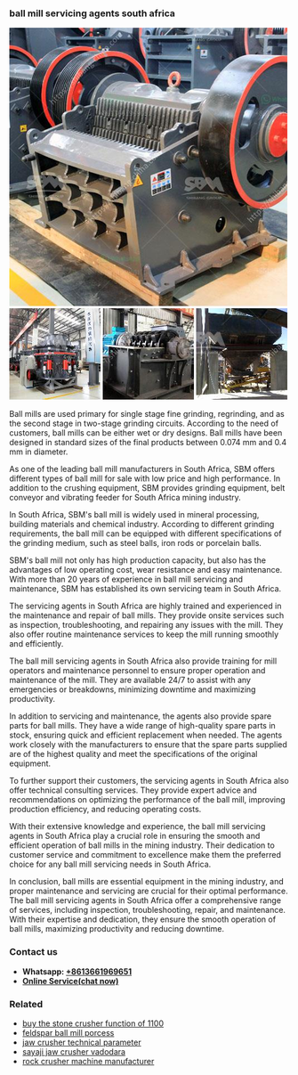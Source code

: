 <h3>ball mill servicing agents south africa</h3><img src='1708332472.jpg' alt=''><p>Ball mills are used primary for single stage fine grinding, regrinding, and as the second stage in two-stage grinding circuits. According to the need of customers, ball mills can be either wet or dry designs. Ball mills have been designed in standard sizes of the final products between 0.074 mm and 0.4 mm in diameter.</p><p>As one of the leading ball mill manufacturers in South Africa, SBM offers different types of ball mill for sale with low price and high performance. In addition to the crushing equipment, SBM provides grinding equipment, belt conveyor and vibrating feeder for South Africa mining industry.</p><p>In South Africa, SBM's ball mill is widely used in mineral processing, building materials and chemical industry. According to different grinding requirements, the ball mill can be equipped with different specifications of the grinding medium, such as steel balls, iron rods or porcelain balls.</p><p>SBM's ball mill not only has high production capacity, but also has the advantages of low operating cost, wear resistance and easy maintenance. With more than 20 years of experience in ball mill servicing and maintenance, SBM has established its own servicing team in South Africa.</p><p>The servicing agents in South Africa are highly trained and experienced in the maintenance and repair of ball mills. They provide onsite services such as inspection, troubleshooting, and repairing any issues with the mill. They also offer routine maintenance services to keep the mill running smoothly and efficiently.</p><p>The ball mill servicing agents in South Africa also provide training for mill operators and maintenance personnel to ensure proper operation and maintenance of the mill. They are available 24/7 to assist with any emergencies or breakdowns, minimizing downtime and maximizing productivity.</p><p>In addition to servicing and maintenance, the agents also provide spare parts for ball mills. They have a wide range of high-quality spare parts in stock, ensuring quick and efficient replacement when needed. The agents work closely with the manufacturers to ensure that the spare parts supplied are of the highest quality and meet the specifications of the original equipment.</p><p>To further support their customers, the servicing agents in South Africa also offer technical consulting services. They provide expert advice and recommendations on optimizing the performance of the ball mill, improving production efficiency, and reducing operating costs.</p><p>With their extensive knowledge and experience, the ball mill servicing agents in South Africa play a crucial role in ensuring the smooth and efficient operation of ball mills in the mining industry. Their dedication to customer service and commitment to excellence make them the preferred choice for any ball mill servicing needs in South Africa.</p><p>In conclusion, ball mills are essential equipment in the mining industry, and proper maintenance and servicing are crucial for their optimal performance. The ball mill servicing agents in South Africa offer a comprehensive range of services, including inspection, troubleshooting, repair, and maintenance. With their expertise and dedication, they ensure the smooth operation of ball mills, maximizing productivity and reducing downtime.</p><h3>Contact us</h3><ul><li><strong>Whatsapp:&nbsp;<a href="https://wa.me/8613661969651">+8613661969651</a></strong></li><li><a href="https://swt.shibang-china.com/?git&amp;zhl&amp;ball mill servicing agents south africa"><strong>Online Service(chat now)</strong></a></li></ul><h3>Related</h3><ul><li><a href='buy the stone crusher function of 1100.md'>buy the stone crusher function of 1100</a></li><li><a href='feldspar ball mill porcess.md'>feldspar ball mill porcess</a></li><li><a href='jaw crusher technical parameter.md'>jaw crusher technical parameter</a></li><li><a href='sayaji jaw crusher vadodara.md'>sayaji jaw crusher vadodara</a></li><li><a href='rock crusher machine manufacturer.md'>rock crusher machine manufacturer</a></li></ul>